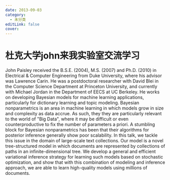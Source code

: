 ```yaml
---
date: 2013-09-03
category:
  - 未分类
editLink: false
cover: 
---
```



# 杜克大学john来我实验室交流学习 

John Paisley received the B.S.E. (2004), M.S. (2007) and Ph.D. (2010) in
Electrical & Computer Engineering from Duke University, where his advisor was
Lawrence Carin. He was a postdoctoral researcher with David Blei in the
Computer Science Department at Princeton University, and currently with
Michael Jordan in the Department of EECS at UC Berkeley. He works on
developing Bayesian models for machine learning applications, particularly for
dictionary learning and topic modeling. Bayesian nonparametrics is an area in
machine learning in which models grow in size and complexity as data accrue.
As such, they they are particularly relevant to the world of "Big Data", where
it may be difficult or even counterproductive to fix the number of parameters
a priori. A stumbling block for Bayesian nonparametrics has been that their
algorithms for posterior inference generally show poor scalability. In this
talk, we tackle this issue in the domain of large-scale text collections. Our
model is a novel tree-structured model in which documents are represented by
collections of paths in an infinite-dimensional tree. We develop a general and
efficient variational inference strategy for learning such models based on
stochastic optimization, and show that with this combination of modeling and
inference approach, we are able to learn high-quality models using millions of
documents.


<!-- more -->

